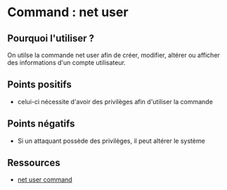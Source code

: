 # Command : net user

## Pourquoi l'utiliser ? 

On utilse la commande net user afin de créer, modifier, altérer ou afficher des informations d'un compte utilisateur.

## Points positifs

- celui-ci nécessite d'avoir des privilèges afin d'utiliser la commande


## Points négatifs

- Si un attaquant possède des privilèges, il peut altérer le système

## Ressources

- <a href="https://docs.microsoft.com/en-us/previous-versions/windows/it-pro/windows-server-2012-r2-and-2012/cc771865(v=ws.11)"> net user command </a>